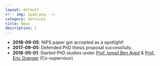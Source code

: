 ```yaml
---
layout: default
<!-- img: ipad.png -->
category: Services
title: News
description: |
---
```

 - **2018-09-05**: NIPS paper got accepted as a spotlight!
 - **2017-09-05**: Defended PhD thesis proposal successfully.
 - **2016-05-01**: Started PhD studies under [Prof. Ismail Ben Ayed](https://profs.etsmtl.ca/ibenayed/) & [Prof. Eric Granger](https://etsmtl.ca/Professeurs/egranger/Accueil?lang=en-CA) (Co-supervisor) 